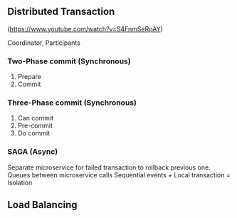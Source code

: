 ## Distributed Transaction
(https://www.youtube.com/watch?v=S4FnmSeRpAY)  

Coordinator, Participants
### Two-Phase commit (Synchronous)
1. Prepare  
2. Commit  

### Three-Phase commit (Synchronous)
1. Can commit
2. Pre-commit
3. Do commit

### SAGA  (Async)
Separate microservice for failed transaction to rollback previous one.
Queues between microservice calls
Sequential events + Local transaction = Isolation

## Load Balancing

<!--stackedit_data:
eyJoaXN0b3J5IjpbLTE5Njg3ODU4ODMsLTE0NzMzODg0NzgsMT
Y0ODQzMjU1OSwtMTI3NDc2NzAwLC05MzIwMDc1MiwtOTgyMDI3
Nzk2XX0=
-->